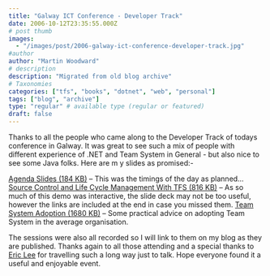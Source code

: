 ```yaml
---
title: "Galway ICT Conference - Developer Track"
date: 2006-10-12T23:35:55.000Z
# post thumb
images:
  - "/images/post/2006-galway-ict-conference-developer-track.jpg"
#author
author: "Martin Woodward"
# description
description: "Migrated from old blog archive"
# Taxonomies
categories: ["tfs", "books", "dotnet", "web", "personal"]
tags: ["blog", "archive"]
type: "regular" # available type (regular or featured)
draft: false
---
```

Thanks to all the people who came along to the Developer Track of todays conference in Galway.  It was great to see such a mix of people with different experience of .NET and Team System in General - but also nice to see some Java folks.  Here are m y slides as promised:-

[Agenda Slides (184 KB)](http://www.woodwardweb.com/blog/Developer_Seminars_Agenda.pdf) – This was the timings of the day as planned…
[Source Control and Life Cycle Management With TFS (816 KB)](http://www.woodwardweb.com/blog/SourceControlLifeCycleManagementlWithTFS.pdf) – As so much of this demo was interactive, the slide deck may not be too useful, however the links are included at the end in case you missed them.
[Team System Adoption (1680 KB)](http://www.woodwardweb.com/blog/TeamSystemAdoption.pdf) – Some practical advice on adopting Team System in the average organisation.

The sessions were also all recorded so I will link to them on my blog as they are published.  Thanks again to all those attending and a special thanks to [Eric Lee](http://blogs.msdn.com/ericlee/) for travelling such a long way just to talk.  Hope everyone found it a useful and enjoyable event.